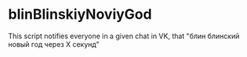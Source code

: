 # blinBlinskiyNoviyGod
This script notifies everyone in a given chat in VK, that "блин блинский новый год через X секунд"
